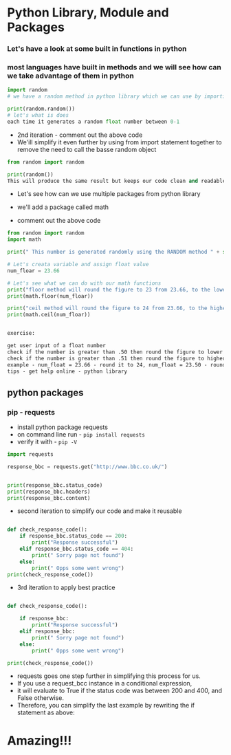 # Python Library, Module and Packages

### Let's have a look at some built in functions in python
### most languages have built in methods and we will see how can we take advantage of them in python
``` python
import random
# we have a random method in python library which we can use by importing it here

print(random.random())
# let's what is does
each time it generates a random float number between 0-1
```
- 2nd iteration - comment out the above code
- We'ill simplify it even further by using from import statement together to remove the need to call the basse random object
```python
from random import random

print(random())
This will produce the same result but keeps our code clean and readable
```
- Let's see how can we use multiple packages from python library

- we'll add a package called math

- comment out the above code

``` python
from random import random
import math

print(" This number is generated randomly using the RANDOM method " + str(random()))

# Let's creata variable and assign float value
num_floar = 23.66

# Let's see what we can do with our math functions
print("floor method will round the figure to 23 from 23.66, to the lower end")
print(math.floor(num_floar))

print("ceil method will round the figure to 24 from 23.66, to the higher end of the float value")
print(math.ceil(num_floar))
``` 
```markdown

exercise:

get user input of a float number
check if the number is greater than .50 then round the figure to lower end
check if the number is greater than .51 then round the figure to higher end
example - num_float = 23.66 - round it to 24, num_float = 23.50 - round it to lower end
tips - get help online - python library
```
## python packages
### pip - requests

- install python package requests
- on command line run - ``` pip install requests ```
- verify it with - ``` pip -V ```
```python
import requests

response_bbc = requests.get("http://www.bbc.co.uk/")


print(response_bbc.status_code)
print(response_bbc.headers)
print(response_bbc.content)
```
- second iteration to simplify our code and make it reusable

```python

def check_response_code():
    if response_bbc.status_code == 200:
        print("Response successful")
    elif response_bbc.status_code == 404:
        print(" Sorry page not found")
    else:
        print(" Opps some went wrong")
print(check_response_code())

```

- 3rd iteration to apply best practice
```python

def check_response_code():

    if response_bbc:
        print("Response successful")
    elif response_bbc:
        print(" Sorry page not found")
    else:
        print(" Opps some went wrong")

print(check_response_code())

```
- requests goes one step further in simplifying this process for us.
- If you use a request_bcc instance in a conditional expression,
- it will evaluate to True if the status code was between 200 and 400, and False otherwise.
- Therefore, you can simplify the last example by rewriting the if statement as above:

# Amazing!!!